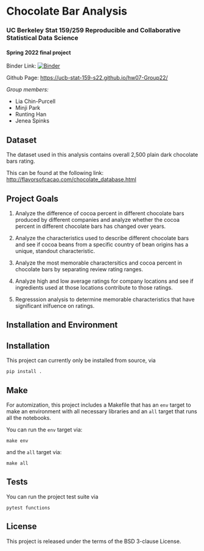 # Chocolate Bar Analysis

### UC Berkeley Stat 159/259 Reproducible and Collaborative Statistical Data Science
#### Spring 2022 final project 

Binder Link: [![Binder](https://mybinder.org/badge_logo.svg)](https://mybinder.org/v2/gh/UCB-stat-159-s22/hw07-Group22.git/HEAD?labpath=main.ipynb)

Github Page: https://ucb-stat-159-s22.github.io/hw07-Group22/


*Group members:*

* Lia Chin-Purcell
* Minji Park
* Runting Han
* Jenea Spinks

## Dataset
The dataset used in this analysis contains overall 2,500 plain dark chocolate bars rating.

This can be found at the following link:
http://flavorsofcacao.com/chocolate_database.html

## Project Goals

1. Analyze the difference of cocoa percent in different chocolate bars produced by different companies and analyze whether the cocoa percent in different chocolate bars has changed over years.

2. Analyze the characteristics used to describe different chocolate bars and see if cocoa beans from a specific country of bean origins has a unique, standout characteristic.

3. Analyze the most memorable charactersitics and cocoa percent in chocolate bars by separating review rating ranges. 

4. Analyze high and low average ratings for company locations and see if ingredients used at those locations contribute to those ratings.

5. Regresssion analysis to determine memorable characteristics that have significant inlfuence on ratings.

## Installation and Environment
## Installation
This project can currently only be installed from source, via
```
pip install .
```

## Make
For automization, this project includes a Makefile that has an `env`  target to make an environment with all necessary libraries and an `all`  target that runs all the notebooks.

You can run the `env` target via:
```
make env
```

and the `all` target via:
```
make all
```

## Tests
You can run the project test suite via
```
pytest functions
```

## License
This project is released under the terms of the BSD 3-clause License.


